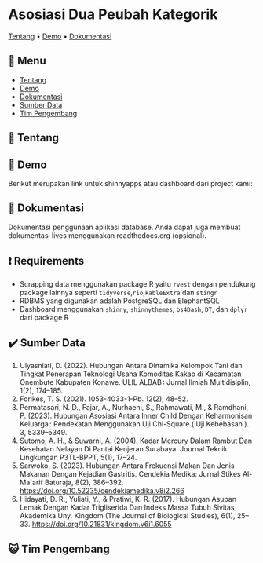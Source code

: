 
# Asosiasi Dua Peubah Kategorik

[Tentang](#scroll-tentang)
•
[Demo](#dvd-demo)
•
[Dokumentasi](#blue_book-dokumentasi)

</div>

## :bookmark_tabs: Menu

- [Tentang](#scroll-tentang)
- [Demo](#dvd-demo)
- [Dokumentasi](#blue_book-dokumentasi)
- [Sumber Data](#heavy_check_mark-deskripsi-data)
- [Tim Pengembang](#smiley_cat-tim-pengembang)

## :scroll: Tentang

## :dvd: Demo

Berikut merupakan link untuk shinnyapps atau dashboard dari project kami:

## :blue_book: Dokumentasi 

Dokumentasi penggunaan aplikasi database. Anda dapat juga membuat dokumentasi lives menggunakan readthedocs.org (opsional).

## :exclamation: Requirements

- Scrapping data menggunakan package R yaitu `rvest` dengan pendukung package lainnya seperti `tidyverse`,`rio`,`kableExtra` dan `stingr`  
- RDBMS yang digunakan adalah PostgreSQL dan ElephantSQL
- Dashboard menggunakan `shinny`, `shinnythemes`, `bs4Dash`, `DT`, dan `dplyr` dari package R

## :heavy_check_mark: Sumber Data
1. Ulyasniati, D. (2022). Hubungan Antara Dinamika Kelompok Tani dan Tingkat Penerapan Teknologi Usaha Komoditas Kakao di Kecamatan Onembute Kabupaten Konawe. ULIL ALBAB : Jurnal Ilmiah Multidisiplin, 1(2), 174–185.
2. Forikes, T. S. (2021). 1053-4033-1-Pb. 12(2), 48–52.
3. Permatasari, N. D., Fajar, A., Nurhaeni, S., Rahmawati, M., & Ramdhani, P. (2023). Hubungan Asosiasi Antara Inner Child Dengan Keharmonisan Keluarga : Pendekatan Menggunakan Uji Chi-Square ( Uji Kebebasan ). 3, 5339–5349.
4. Sutomo, A. H., & Suwarni, A. (2004). Kadar Mercury Dalam Rambut Dan Kesehatan Nelayan Di Pantai Kenjeran Surabaya. Journal Teknik Lingkungan P3TL-BPPT, 5(1), 17–24.
5. Sarwoko, S. (2023). Hubungan Antara Frekuensi Makan Dan Jenis Makanan Dengan Kejadian Gastritis. Cendekia Medika: Jurnal Stikes Al-Ma`arif Baturaja, 8(2), 386–392. https://doi.org/10.52235/cendekiamedika.v8i2.266
6. Hidayati, D. R., Yuliati, Y., & Pratiwi, K. R. (2017). Hubungan Asupan Lemak Dengan Kadar Trigliserida Dan Indeks Massa Tubuh Sivitas Akademika Uny. Kingdom (The Journal of Biological Studies), 6(1), 25–33. https://doi.org/10.21831/kingdom.v6i1.6055


## :smiley_cat: Tim Pengembang





